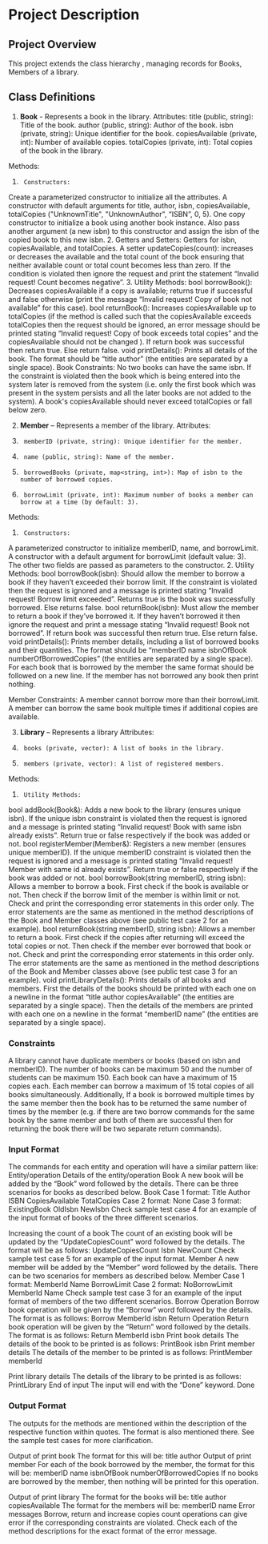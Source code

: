 # Project Description

## Project Overview
This project extends the class hierarchy , managing records for Books, Members of a library.
 
 
## Class Definitions
1.   **Book** - Represents a book in the library.
 Attributes:
   title (public, string): Title of the book.
   author (public, string): Author of the book.
   isbn (private, string): Unique identifier for the book.
   copiesAvailable (private, int): Number of available copies.
   totalCopies (private, int): Total copies of the book in the library.

Methods:
1.  	Constructors:
Create a parameterized constructor to initialize all the attributes.
A constructor with default arguments for title, author, isbn, copiesAvailable, totalCopies ("UnknownTitle", "UnknownAuthor", “ISBN”, 0, 5).
One copy constructor to initialize a book using another book instance. Also pass another argument (a new isbn) to this constructor and assign the isbn of the copied book to this new isbn.
2.  	Getters and Setters:
Getters for isbn, copiesAvailable, and totalCopies.
A setter updateCopies(count): increases or decreases the available and the total count of the book ensuring that neither available count or total count becomes less than zero. If the condition is violated then ignore the request and print the statement “Invalid request! Count becomes negative”.
3.  	Utility Methods:
bool borrowBook(): Decreases copiesAvailable if a copy is available; returns true if successful and false otherwise (print the message “Invalid request! Copy of book not available” for this case).
bool returnBook(): Increases copiesAvailable up to totalCopies (if the method is called such that the copiesAvailable exceeds totalCopies then the request should be ignored, an error message should be printed stating “Invalid request! Copy of book exceeds total copies” and the copiesAvailable should not be changed ). If return book was successful then return true. Else return false.
void printDetails(): Prints all details of the book. The format should be  “title author” (the entities are separated by a single space).
Book Constraints:
No two books can have the same isbn. If the constraint is violated then the book which is being entered into the system later is removed from the system (i.e. only the first book which was present in the system persists and all the later books are not added to the system).
A book's copiesAvailable should never exceed totalCopies or fall below zero.
 
2.  **Member** – Represents a member of the library.
Attributes:
1.  	memberID (private, string): Unique identifier for the member.
2.  	name (public, string): Name of the member.
3.  	borrowedBooks (private, map<string, int>): Map of isbn to the number of borrowed copies.
4.      borrowLimit (private, int): Maximum number of books a member can borrow at a time (by default: 3).
 	

Methods:
1.  	Constructors:
A parameterized constructor to initialize memberID, name, and borrowLimit.
A constructor with a default argument for borrowLimit (default value: 3). The other two fields are passed as parameters to the constructor.
2.  	Utility Methods:
bool borrowBook(isbn): Should allow the member to borrow a book if they haven’t exceeded their borrow limit. If the constraint is violated then the request is ignored and a message is printed stating “Invalid request! Borrow limit exceeded”. Returns true is the book was successfully borrowed. Else returns false.
bool returnBook(isbn): Must allow the member to return a book if they’ve borrowed it. If they haven’t borrowed it then ignore the request and print a message stating “Invalid request! Book not borrowed”. If return book was successful then return true. Else return false.
void printDetails(): Prints member details, including a list of borrowed books and their quantities. The format should be “memberID name isbnOfBook numberOfBorrowedCopies” (the entities are separated by a single space). For each book that is borrowed by the member the same format should be followed on a new line. If the member has not borrowed any book then print nothing.
 
Member Constraints:
A member cannot borrow more than their borrowLimit.
A member can borrow the same book multiple times if additional copies are available.
 
3.   **Library** – Represents a library
Attributes:
1.  	books (private, vector): A list of books in the library.
2.  	members (private, vector): A list of registered members.
Methods:
1.  	Utility Methods:
bool addBook(Book&): Adds a new book to the library (ensures unique isbn). If the unique isbn constraint is violated then the request is ignored and a message is printed stating “Invalid request! Book with same isbn already exists”. Return true or false respectively if the book was added or not.
bool registerMember(Member&): Registers a new member (ensures unique memberID). If the unique memberID constraint is violated then the request is ignored and a message is printed stating “Invalid request! Member with same id already exists”. Return true or false respectively if the book was added or not.
bool borrowBook(string memberID, string isbn): Allows a member to borrow a book. First check if the book is available or not. Then check if the borrow limit of the member is within limit or not. Check and print the corresponding error statements in this order only. The error statements are the same as mentioned in the method descriptions of the Book and Member classes above (see public test case 2 for an example).
bool returnBook(string memberID, string isbn): Allows a member to return a book. First check if the copies after returning will exceed the total copies or not. Then check if the member ever borrowed that book or not. Check and print the corresponding error statements in this order only. The error statements are the same as mentioned in the method descriptions of the Book and Member classes above (see public test case 3 for an example).
void printLibraryDetails(): Prints details of all books and members. First the details of the books should be printed with each one on a newline in the format “title author copiesAvailable” (the entities are separated by a single space). Then the details of the members are printed with each one on a newline in the format “memberID name” (the entities are separated by a single space).

### Constraints
A library cannot have duplicate members or books (based on isbn and memberID).
The number of books can be maximum 50 and the number of students can be  maximum 150. Each book can have a maximum of 15 copies each. Each member can borrow a maximum of 15 total copies of all books simultaneously.
 Additionally,
If a book is borrowed multiple times by the same member then the book has to be returned the same number of times by the member (e.g. if there are two borrow commands for the same book by the same member and both of  them are successful then for returning the book there will be two separate return commands).
 


### Input Format
The commands for each entity and operation will have a similar pattern like:
Entity/operation
Details of the entity/operation
Book
A new book will be added by the “Book” word followed by the details. There can be three scenarios for books as described below.
Book
Case 1 format: Title Author ISBN CopiesAvailable TotalCopies
Case 2 format: None
Case 3 format: ExistingBook OldIsbn NewIsbn
Check sample test case 4 for an example of the input format of books of the three different scenarios.
 
Increasing the count of a book
The count of an existing book will be updated by the “UpdateCopiesCount” word followed by the details. The format will be as follows:
UpdateCopiesCount
Isbn NewCount
Check sample test case 5 for an example of the input format.
Member
A new member will be added by the “Member” word followed by the details. There can be two scenarios for members as described below.
Member
Case 1 format: MemberId Name BorrowLimit
Case 2 format: NoBorrowLimit MemberId Name
Check sample test case 3 for an example of the input format of members of the two different scenarios.
Borrow Operation
Borrow book operation will be given by the “Borrow” word followed by the details. The format is as follows:
Borrow
MemberId isbn
Return Operation 
Return book operation will be given by the “Return” word followed by the details. The format is as follows:
Return
MemberId isbn
Print book details 
The details of the book to be printed is as follows:
PrintBook
isbn
Print member details
The details of the member to be printed is as follows:
PrintMember
memberId

Print library details 
The details of the library to be printed is as follows:
PrintLibrary
End of input
The input will end with the “Done” keyword.
Done

### Output Format
The outputs for the methods are mentioned within the description of the respective function within quotes. The format is also mentioned there. See the sample test cases for more clarification.

Output of print book
The format for this will be:
title author
Output of print member
For each of the book borrowed by the member, the format for this will be:
memberID name isbnOfBook numberOfBorrowedCopies
If no books are borrowed by the member, then nothing will be printed for this operation.

Output of print library
The format for the books will be:
title author copiesAvailable
The format for the members will be:
memberID name
Error messages
Borrow, return and increase copies count operations can give error if the corresponding constraints are violated. Check each of the method descriptions for the exact format of the error message.
